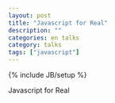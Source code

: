 ```yaml
---
layout: post
title: "Javascript for Real"
description: ""
categories: en talks
category: talks
tags: ["javascript"]
---
```

{% include JB/setup %}

Javascript for Real